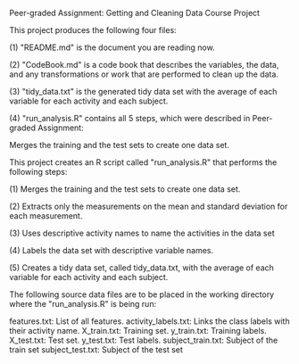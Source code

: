 Peer-graded Assignment: Getting and Cleaning Data Course Project

This project produces the following four files:

(1) "README.md" is the document you are reading now.

(2) "CodeBook.md" is a code book that describes the variables, the data, and any transformations or work that are performed to clean up the data.

(3) "tidy_data.txt" is the generated tidy data set with the average of each variable for each activity and each subject.

(4) "run_analysis.R" contains all 5 steps, which were described in Peer-graded Assignment:

Merges the training and the test sets to create one data set.

This project creates an R script called "run_analysis.R" that performs the following steps:

(1) Merges the training and the test sets to create one data set.

(2) Extracts only the measurements on the mean and standard deviation for each measurement.

(3) Uses descriptive activity names to name the activities in the data set

(4) Labels the data set with descriptive variable names.

(5) Creates a tidy data set, called tidy_data.txt, with the average of each variable for each activity and each subject.

The following source data files are to be placed in the working directory where the "run_analysis.R" is being run:

features.txt: List of all features.
activity_labels.txt: Links the class labels with their activity name.
X_train.txt: Training set.
y_train.txt: Training labels.
X_test.txt: Test set.
y_test.txt: Test labels.
subject_train.txt: Subject of the train set
subject_test.txt: Subject of the test set  